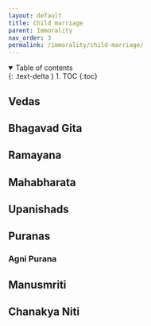 ```yaml
---
layout: default
title: Child marriage
parent: Immorality
nav_order: 3
permalink: /immorality/child-marriage/
---
```

<details open markdown="block">
  <summary>
    Table of contents
  </summary>
  {: .text-delta }
1. TOC
{:toc}
</details>

## Vedas

## Bhagavad Gita

## Ramayana

## Mahabharata

## Upanishads

## Puranas

### Agni Purana

## Manusmriti

## Chanakya Niti 